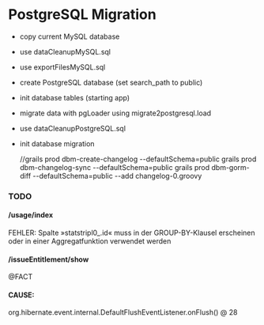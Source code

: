 
# PostgreSQL Migration

- copy current MySQL database
- use dataCleanupMySQL.sql
- use exportFilesMySQL.sql
- create PostgreSQL database (set search_path to public)
- init database tables (starting app)
- migrate data with pgLoader using migrate2postgresql.load
- use dataCleanupPostgreSQL.sql
- init database migration


    //grails prod dbm-create-changelog --defaultSchema=public
    grails prod dbm-changelog-sync --defaultSchema=public
    grails prod dbm-gorm-diff --defaultSchema=public --add changelog-0.groovy

### TODO

#### /usage/index
FEHLER: Spalte »statstripl0_.id« muss in der GROUP-BY-Klausel erscheinen oder in einer Aggregatfunktion verwendet werden

#### /issueEntitlement/show

@FACT

#### CAUSE:
org.hibernate.event.internal.DefaultFlushEventListener.onFlush() @ 28